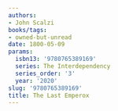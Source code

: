 ```yaml
---
authors:
- John Scalzi
books/tags:
- owned-but-unread
date: 1800-05-09
params:
  isbn13: '9780765389169'
  series: The Interdependency
  series_order: '3'
  year: '2020'
slug: '9780765389169'
title: The Last Emperox
---
```


<!--more-->